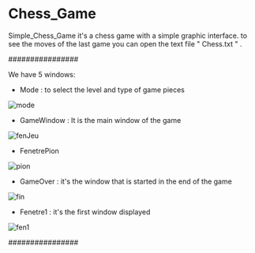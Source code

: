 # Chess_Game

Simple_Chess_Game
it's a chess game with a simple graphic interface. to see the moves of the last game you can open the text file " Chess.txt " .

################

We have 5 windows:

  - Mode : to select the level and type of game pieces
  
  ![mode](https://user-images.githubusercontent.com/65729882/135327395-e7fd86a4-cb11-40ae-951f-b5c94a6c6fd4.PNG)

  - GameWindow : It is the main window of the game

![fenJeu](https://user-images.githubusercontent.com/65729882/135327590-3f4e7fcd-4271-4d9f-a7fd-1f7e7ee4b512.PNG)
  
 
  
  - FenetrePion
  
  ![pion](https://user-images.githubusercontent.com/65729882/135327623-49e1370f-31e8-409f-83db-47673a56c466.PNG)

  - GameOver : it's the window that is started in the end of the game

![fin](https://user-images.githubusercontent.com/65729882/135327611-d73cba8a-4fcc-4788-99d6-16d20b7e3534.PNG)

  - Fenetre1 : it's the first window displayed

 ![fen1](https://user-images.githubusercontent.com/65729882/135327575-0b3428c2-0009-4928-b78d-0dfb083ac865.PNG)
 
 
  
################
